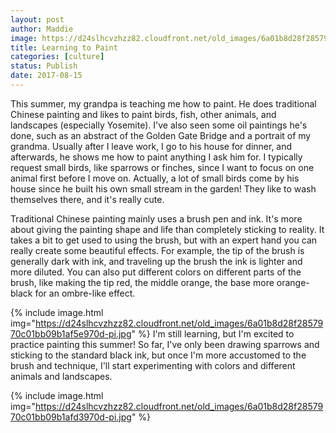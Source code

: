 ```yaml
---
layout: post
author: Maddie
image: https://d24slhcvzhzz82.cloudfront.net/old_images/6a01b8d28f2857970c01b8d298bdb0970c-pi.jpg
title: Learning to Paint
categories: [culture]
status: Publish
date: 2017-08-15
---
```


This summer, my grandpa is teaching me how to paint. He does traditional Chinese painting and likes to paint birds, fish, other animals, and landscapes (especially Yosemite). I've also seen some oil paintings he's done, such as an abstract of the Golden Gate Bridge and a portrait of my grandma. Usually after I leave work, I go to his house for dinner, and afterwards, he shows me how to paint anything I ask him for. I typically request small birds, like sparrows or finches, since I want to focus on one animal first before I move on. Actually, a lot of small birds come by his house since he built his own small stream in the garden! They like to wash themselves there, and it's really cute.

Traditional Chinese painting mainly uses a brush pen and ink. It's more about giving the painting shape and life than completely sticking to reality. It takes a bit to get used to using the brush, but with an expert hand you can really create some beautiful effects. For example, the tip of the brush is generally dark with ink, and traveling up the brush the ink is lighter and more diluted. You can also put different colors on different parts of the brush, like making the tip red, the middle orange, the base more orange-black for an ombre-like effect.


{% include image.html img="https://d24slhcvzhzz82.cloudfront.net/old_images/6a01b8d28f2857970c01bb09b1af5e970d-pi.jpg" %}
I'm still learning, but I'm excited to practice painting this summer! So far, I've only been drawing sparrows and sticking to the standard black ink, but once I'm more accustomed to the brush and technique, I'll start experimenting with colors and different animals and landscapes. 


{% include image.html img="https://d24slhcvzhzz82.cloudfront.net/old_images/6a01b8d28f2857970c01bb09b1afd3970d-pi.jpg" %}


